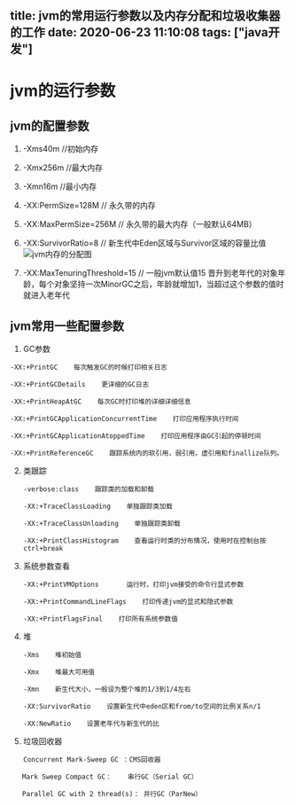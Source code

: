 title: jvm的常用运行参数以及内存分配和垃圾收集器的工作
date: 2020-06-23 11:10:08
tags: ["java开发"]
---------
# jvm的运行参数

## jvm的配置参数

1. -Xms40m //初始内存
1. -Xmx256m //最大内存
1. -Xmn16m //最小内存
1. -XX:PermSize=128M  // 永久带的内存
1. -XX:MaxPermSize=256M  // 永久带的最大内存（一般默认64MB）
1. -XX:SurvivorRatio=8  // 新生代中Eden区域与Survivor区域的容量比值 
![jvm内存的分配图](https://csdn-code.oss.aliyuncs.com/php-upload-images/20170414-2244-24247-9647/r_heap1.PNG "jvm内存的分配图")

1. -XX:MaxTenuringThreshold=15 // 一般jvm默认值15 晋升到老年代的对象年龄，每个对象坚持一次MinorGC之后，年龄就增加1，当超过这个参数的值时就进入老年代

## jvm常用一些配置参数

1. GC参数

  ```
  -XX:+PrintGC    每次触发GC的时候打印相关日志

  -XX:+PrintGCDetails    更详细的GC日志

  -XX:+PrintHeapAtGC    每次GC时打印堆的详细详细信息

  -XX:+PrintGCApplicationConcurrentTime    打印应用程序执行时间

  -XX:+PrintGCApplicationAtoppedTime    打印应用程序由GC引起的停顿时间

  -XX:+PrintReferenceGC    跟踪系统内的软引用，弱引用，虚引用和finallize队列。
  ```

2. 类跟踪

	```
	-verbose:class    跟踪类的加载和卸载

	-XX:+TraceClassLoading    单独跟踪类加载

	-XX:+TraceClassUnloading    单独跟踪类卸载

	-XX:+PrintClassHistogram    查看运行时类的分布情况，使用时在控制台按ctrl+break
	```

3. 系统参数查看

	```
	-XX:+PrintVMOptions       运行时，打印jvm接受的命令行显式参数

	-XX:+PrintCommandLineFlags    打印传递jvm的显式和隐式参数

	-XX:+PrintFlagsFinal    打印所有系统参数值
	```

4. 堆

	```
	-Xms    堆初始值

	-Xmx    堆最大可用值

	-Xmn    新生代大小，一般设为整个堆的1/3到1/4左右

	-XX:SurvivorRatio    设置新生代中eden区和from/to空间的比例关系n/1

	-XX:NewRatio    设置老年代与新生代的比
	```
 
 5. 垃圾回收器
 
 ```
 　　Concurrent Mark-Sweep GC ：CMS回收器
 
    Mark Sweep Compact GC：    串行GC（Serial GC）
 
    Parallel GC with 2 thread(s)： 并行GC（ParNew）
```